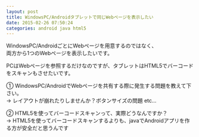 ```yaml
---
layout: post
title: WindowsPC/Androidタブレットで同じWebページを表示したい
date: 2015-02-26 07:50:24
categories: android java html5
---
```

<!-- {% raw %} -->
<p>WindowsPC/AndroidごとにWebページを用意するのではなく、<br>
両方から1つのWebページを表示したいです。</p>

<p>PCはWebページを参照するだけなのですが、タブレットはHTML5でバーコードをスキャンもさせたいです。</p>

<p>① WindowsPC/AndroidでWebページを共有する際に発生する問題を教えて下さい。<br>
→ レイアウトが崩れたりしませんか？ボタンサイズの問題 etc...</p>

<p>② HTML5を使ってバーコードスキャンって、実際どうなんですか？<br>
→ HTML5を使ってバーコードスキャンするよりも、javaでAndroidアプリを作る方が安全だと思うんです</p>
<!-- {% endraw %} -->
